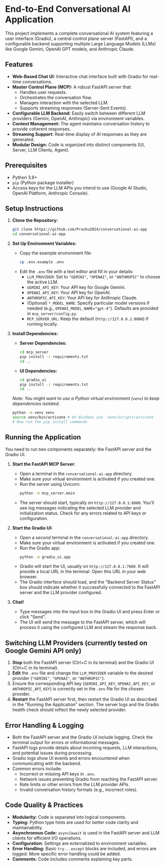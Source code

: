 # End-to-End Conversational AI Application

This project implements a complete conversational AI system featuring a user interface (Gradio), a central control plane server (FastAPI), and a configurable backend supporting multiple Large Language Models (LLMs) like Google Gemini, OpenAI GPT models, and Anthropic Claude.

## Features

* **Web-Based Chat UI:** Interactive chat interface built with Gradio for real-time conversations.
* **Master Control Plane (MCP):** A robust FastAPI server that:
    * Handles user requests.
    * Orchestrates the conversation flow.
    * Manages interaction with the selected LLM.
    * Supports streaming responses (Server-Sent Events).
* **Configurable LLM Backend:** Easily switch between different LLM providers (Gemini, OpenAI, Anthropic) via environment variables.
* **Context Management:** The agent maintains conversation history to provide coherent responses.
* **Streaming Support:** Real-time display of AI responses as they are generated.
* **Modular Design:** Code is organized into distinct components (UI, Server, LLM Clients, Agent).

## Prerequisites

* Python 3.8+
* `pip` (Python package installer)
* Access keys for the LLM APIs you intend to use (Google AI Studio, OpenAI Platform, Anthropic Console).

## Setup Instructions

1.  **Clone the Repository:**
    ```bash
    git clone https://github.com/Prashu2024/conversational-ai-app
    cd conversational-ai-app
    ```

2.  **Set Up Environment Variables:**
    * Copy the example environment file:
        ```bash
        cp .env.example .env
        ```
    * Edit the `.env` file with a text editor and fill in your details:
        * `LLM_PROVIDER`: Set to `"GEMINI"`, `"OPENAI"`, or `"ANTHROPIC"` to choose the active LLM.
        * `GEMINI_API_KEY`: Your API key for Google Gemini.
        * `OPENAI_API_KEY`: Your API key for OpenAI.
        * `ANTHROPIC_API_KEY`: Your API key for Anthropic Claude.
        * (Optional) `*_MODEL_NAME`: Specify particular model versions if needed (e.g., `OPENAI_MODEL_NAME="gpt-4"`). Defaults are provided in `mcp_server/config.py`.
        * `MCP_SERVER_URL`: Keep the default (`http://127.0.0.1:8000`) if running locally.

3.  **Install Dependencies:**
    * **Server Dependencies:**
        ```bash
        cd mcp_server
        pip install -r requirements.txt
        cd ..
        ```
    * **UI Dependencies:**
        ```bash
        cd gradio_ui
        pip install -r requirements.txt
        cd ..
        ```
    *Note: You might want to use a Python virtual environment (`venv`) to keep dependencies isolated.*
    ```bash
    python -m venv venv
    source venv/bin/activate # On Windows use `venv\Scripts\activate`
    # Now run the pip install commands
    ```

## Running the Application

You need to run two components separately: the FastAPI server and the Gradio UI.

1.  **Start the FastAPI MCP Server:**
    * Open a terminal in the `conversational-ai-app` directory.
    * Make sure your virtual environment is activated if you created one.
    * Run the server using Uvicorn:
        ```bash
        python -m mcp_server.main
        ```
    * The server should start, typically on `http://127.0.0.1:8000`. You'll see log messages indicating the selected LLM provider and initialization status. Check for any errors related to API keys or configuration.

2.  **Start the Gradio UI:**
    * Open a *second* terminal in the `conversational-ai-app` directory.
    * Make sure your virtual environment is activated if you created one.
    * Run the Gradio app:
        ```bash
        python -m gradio_ui.app
        ```
    * Gradio will start the UI, usually on `http://127.0.0.1:7860`. It will provide a local URL in the terminal. Open this URL in your web browser.
    * The Gradio interface should load, and the "Backend Server Status" box should indicate whether it successfully connected to the FastAPI server and the LLM provider configured.

3.  **Chat!**
    * Type messages into the input box in the Gradio UI and press Enter or click "Send".
    * The UI will send the message to the FastAPI server, which will process it using the configured LLM and stream the response back.

## Switching LLM Providers (currently tested on Google Gemini API only)

1.  **Stop** both the FastAPI server (Ctrl+C in its terminal) and the Gradio UI (Ctrl+C in its terminal).
2.  **Edit** the `.env` file and change the `LLM_PROVIDER` variable to the desired provider (`"GEMINI"`, `"OPENAI"`, or `"ANTHROPIC"`).
3.  Ensure the corresponding API key (`GEMINI_API_KEY`, `OPENAI_API_KEY`, or `ANTHROPIC_API_KEY`) is correctly set in the `.env` file for the chosen provider.
4.  **Restart** the FastAPI server first, then restart the Gradio UI as described in the "Running the Application" section. The server logs and the Gradio health check should reflect the newly selected provider.

## Error Handling & Logging

* Both the FastAPI server and the Gradio UI include logging. Check the terminal output for errors or informational messages.
* FastAPI logs provide details about incoming requests, LLM interactions, and potential issues during processing.
* Gradio logs show UI events and errors encountered when communicating with the backend.
* Common errors include:
    * Incorrect or missing API keys in `.env`.
    * Network issues preventing Gradio from reaching the FastAPI server.
    * Rate limits or other errors from the LLM provider APIs.
    * Invalid conversation history formats (e.g., incorrect roles).

## Code Quality & Practices

* **Modularity:** Code is separated into logical components.
* **Typing:** Python type hints are used for better code clarity and maintainability.
* **Asynchronous Code:** `async`/`await` is used in the FastAPI server and LLM clients for efficient I/O operations.
* **Configuration:** Settings are externalized to environment variables.
* **Error Handling:** Basic `try...except` blocks are included, and errors are logged. More specific error handling could be added.
* **Comments:** Code includes comments explaining key parts.
